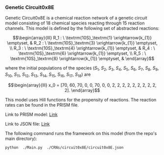 ### Genetic Circuit0x8E  

Genetic Circuit0x8E is a chemical reaction network of a genetic circuit model consisting of 18 chemical species reacting through 15 reaction channels. This model is defined by the following set of abstracted reactions:

```math
\begin{array}{lll}
    R_1 : \ \textrm{10S}_\textrm{1} \xrightarrow{k_{1}} \emptyset, &
    R_2 : \ \textrm{10S}_\textrm{3} \xrightarrow{k_{1}} \emptyset, \\
    R_3 : \ \textrm{10S}_\textrm{4} \xrightarrow{k_{1}} \emptyset, &
    R_4 : \ \textrm{10S}_\textrm{6} \xrightarrow{k_{1}} \emptyset, \\
    R_5 : \ \textrm{10S}_\textrm{8} \xrightarrow{k_{1}} \emptyset, &
   
\end{array}
```
where the initial populations of the species ($S_1$, $S_2$, $S_3$, $S_4$, $S_5$, $S_6$, $S_7$, $S_8$, $S_9$, $S_{10}$, $S_{11}$, $S_{12}$, $S_{13}$, $S_{14}$, $S_{15}$, $S_{16}$, $S_{17}$, $S_{18}$)
are 

```math
\begin{array}{lll}
x_0 = [70, 60, 70, 0, 0, 70, 0, 0, 2, 2, 2, 2, 2, 2, 2, 2, 2, 2].
\end{array}
```
This model uses Hill functions for the propensity of reactions. The reaction rates can be found in the PRISM file.

Link to PRISM model: [Link](https://github.com/fluentverification/bmc_counterexample/blob/IEEE/CRNs/circuit0x8E/Circuit0x8E_100to111_unb.sm)

Link to JSON file: [Link](https://github.com/fluentverification/bmc_counterexample/blob/IEEE/CRNs/circuit0x8E/circuit0x8E.json)

The following command runs the framework on this model (from the repo's main directory):

```bash
python  ./Main.py  ./CRNs/circuit0x8E/circuit0x8E.json
```


